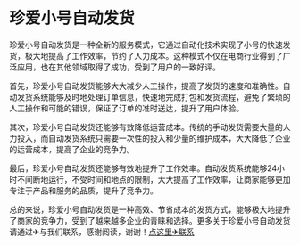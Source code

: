 # 珍爱小号自动发货

珍爱小号自动发货是一种全新的服务模式，它通过自动化技术实现了小号的快速发货，极大地提高了工作效率，节约了人力成本。这种模式不仅在电商行业得到了广泛应用，也在其他领域取得了成功，受到了用户的一致好评。

首先，珍爱小号自动发货能够大大减少人工操作，提高了发货的速度和准确性。自动发货系统能够及时地处理订单信息，快速地完成打包和发货流程，避免了繁琐的人工操作和可能的错误，保证了订单的准时送达，提升了用户体验。

其次，珍爱小号自动发货还能够有效降低运营成本。传统的手动发货需要大量的人力投入，而自动发货系统只需要一次性的投入和少量的维护成本，大大降低了企业的运营成本，提高了企业的竞争力。

最后，珍爱小号自动发货还能够有效地提升了工作效率。自动发货系统能够24小时不间断地运行，不受时间和地点的限制，大大提高了工作效率，让商家能够更加专注于产品和服务的品质，提升了竞争力。

总的来说，珍爱小号自动发货是一种高效、节省成本的发货方式，能够极大地提升了商家的竞争力，受到了越来越多企业的青睐和选择。更多关于珍爱小号自动发货请通过✈与我们联系，感谢阅读，谢谢！[点这里✈联系](https://ss.k02.cc)